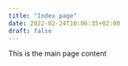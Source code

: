 ```yaml
---
title: "Index page"
date: 2022-02-24T10:06:35+02:00
draft: false
---
```


This is the main page content